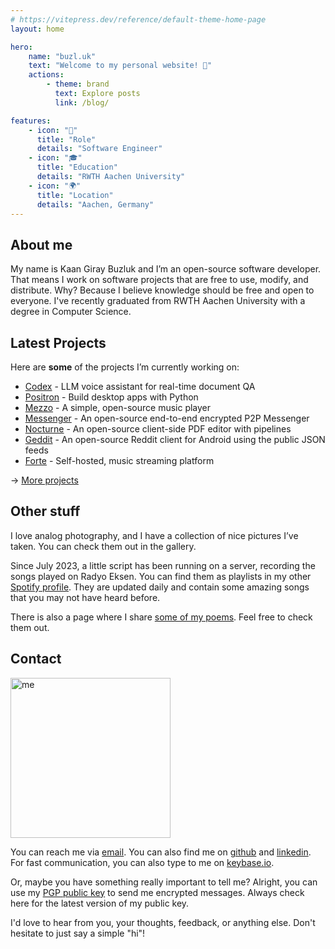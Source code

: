 ```yaml
---
# https://vitepress.dev/reference/default-theme-home-page
layout: home

hero:
    name: "buzl.uk"
    text: "Welcome to my personal website! 👋"
    actions:
        - theme: brand
          text: Explore posts
          link: /blog/

features:
    - icon: "🙂"
      title: "Role"
      details: "Software Engineer"
    - icon: "🎓"
      title: "Education"
      details: "RWTH Aachen University"
    - icon: "🌍"
      title: "Location"
      details: "Aachen, Germany"
---
```


## About me

My name is Kaan Giray Buzluk and I’m an open-source software developer. That means I work on software projects that are free to use, modify, and distribute. Why? Because I believe knowledge should be free and open to everyone. I've recently graduated from RWTH Aachen University with a degree in Computer Science.

## Latest Projects

Here are **some** of the projects I’m currently working on:

- [Codex](https://github.com/kaangiray26/codex) - LLM voice assistant for real-time document QA
- [Positron](https://github.com/kaangiray26/positron) - Build desktop apps with Python
- [Mezzo](https://github.com/kaangiray26/mezzo) - A simple, open-source music player
- [Messenger](https://github.com/kaangiray26/messenger) - An open-source end-to-end encrypted P2P Messenger
- [Nocturne](https://github.com/kaangiray26/nocturne) - An open-source client-side PDF editor with pipelines
- [Geddit](https://github.com/kaangiray26/geddit-app) - An open-source Reddit client for Android using the public JSON feeds
- [Forte](https://github.com/kaangiray26/forte) - Self-hosted, music streaming platform

-> [More projects](https://github.com/kaangiray26)

## Other stuff

I love analog photography, and I have a collection of nice pictures I’ve taken. You can check them out in the gallery.

Since July 2023, a little script has been running on a server, recording the songs played on Radyo Eksen. You can find them as playlists in my other [Spotify profile](https://open.spotify.com/user/31qj2r3xdqqyvtoprsqa5sksrkva). They are updated daily and contain some amazing songs that you may not have heard before.

There is also a page where I share [some of my poems](https://kaangiray26.github.io/works/). Feel free to check them out.

## Contact

<img src="/images/me.webp" alt="me" width="256" height="auto">

You can reach me via [email](mailto:kaangiray26@protonmail.com). You can also find me on [github](https://github.com/kaangiray26) and [linkedin](https://www.linkedin.com/in/kaangiray26/). For fast communication, you can also type to me on [keybase.io](https://keybase.io/kaangiray26).

Or, maybe you have something really important to tell me? Alright, you can use my [PGP public key](https://keys.openpgp.org/vks/v1/by-fingerprint/42F665E875C0C3716FACB05044A0654AEAE77BEC) to send me encrypted messages. Always check here for the latest version of my public key.

I'd love to hear from you, your thoughts, feedback, or anything else. Don't hesitate to just say a simple "hi"!
